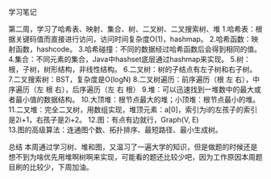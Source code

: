 学习笔记  

第二周，学习了哈希表、映射、集合、树、二叉树、二叉搜索树、堆
1.哈希表：根据关键码值而直接进行访问，访问时间复杂度O(1)，hashmap。
2.哈希函数：映射函数，hashcode。
3.哈希碰撞：不同的数据经过哈希函数后会得到相同的值。
4.集合：不同元素的集合，Java中hashset底层通过hashmap来实现。
5.树：根，子树，树形结构，非线性结构。
6.二叉树：树的子结点有左子树和右子树。
7.二叉搜索树：BST，复杂度是O(logN)
8.二叉树遍历：前序遍历（根 左 右），中序遍历（左 根 右），后序遍历（左 右 根） 
9.堆：可以迅速找到一堆数中的最大或者最小值的数据结构。
10.大顶堆：根节点最大的堆；小顶堆：根节点最小的堆。 
11.二叉堆：完全二叉树，用数组实现，堆顶元素：a[0]，索引为i的左孩子的索引是2i+1，右孩子是2i+2。
12.图：有点有边就行，Graph(V, E)  
13.图的高级算法：连通图个数、拓扑排序、最短路径、最小生成树。

总结
本周通过学习树、堆和图，又温习了一遍大学的知识，但是做题的时候还是想不到为啥优先用堆啊树啊来实现，可能看的题还比较少吧，因为工作原因本周题目刷的比较少，下周加油。